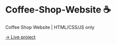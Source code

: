 # Coffee-Shop-Website ☕

Coffee Shop Website | HTML/CSS/JS only

[→ Live project](https://coffee-shopwebsite.netlify.app/)
